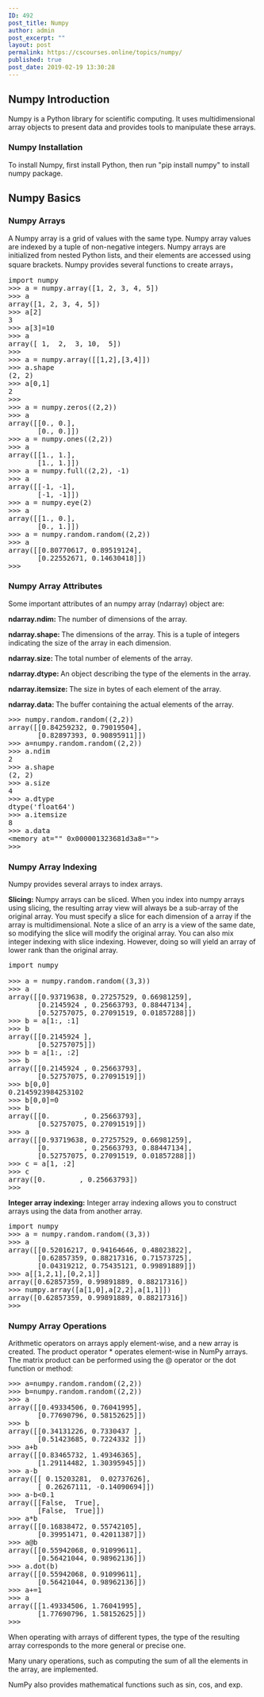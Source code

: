 ```yaml
---
ID: 492
post_title: Numpy
author: admin
post_excerpt: ""
layout: post
permalink: https://cscourses.online/topics/numpy/
published: true
post_date: 2019-02-19 13:30:28
---
```

<h2>Numpy Introduction</h2>
Numpy is a Python library for scientific computing. It uses multidimensional array objects to present data and provides tools to manipulate these arrays.
<h3>Numpy Installation</h3>
To install Numpy, first install Python, then run "pip install numpy" to install numpy package.
<h2>Numpy Basics</h2>
<h3>Numpy Arrays</h3>
A Numpy array is a grid of values with the same type. Numpy array values are indexed by a tuple of non-negative integers. Numpy arrays are initialized from nested Python lists, and their elements are accessed using square brackets. Numpy provides several functions to create arrays，
<pre lang="python">import numpy
&gt;&gt;&gt; a = numpy.array([1, 2, 3, 4, 5])
&gt;&gt;&gt; a
array([1, 2, 3, 4, 5])
&gt;&gt;&gt; a[2]
3
&gt;&gt;&gt; a[3]=10
&gt;&gt;&gt; a
array([ 1,  2,  3, 10,  5])
&gt;&gt;&gt;
&gt;&gt;&gt; a = numpy.array([[1,2],[3,4]])
&gt;&gt;&gt; a.shape
(2, 2)
&gt;&gt;&gt; a[0,1]
2
&gt;&gt;&gt;
&gt;&gt;&gt; a = numpy.zeros((2,2))
&gt;&gt;&gt; a
array([[0., 0.],
       [0., 0.]])
&gt;&gt;&gt; a = numpy.ones((2,2))
&gt;&gt;&gt; a
array([[1., 1.],
       [1., 1.]])
&gt;&gt;&gt; a = numpy.full((2,2), -1)
&gt;&gt;&gt; a
array([[-1, -1],
       [-1, -1]])
&gt;&gt;&gt; a = numpy.eye(2)
&gt;&gt;&gt; a
array([[1., 0.],
       [0., 1.]])
&gt;&gt;&gt; a = numpy.random.random((2,2))
&gt;&gt;&gt; a
array([[0.80770617, 0.89519124],
       [0.22552671, 0.14630418]])
&gt;&gt;&gt;
</pre>
<h3>Numpy Array Attributes</h3>
Some important attributes of an numpy array (ndarray) object are:

<b>ndarray.ndim: </b>The number of dimensions of the array.

<b>ndarray.shape: </b>The dimensions of the array. This is a tuple of integers indicating the size of the array in each dimension.

<b>ndarray.size: </b>The total number of elements of the array.

<b>ndarray.dtype: </b>An object describing the type of the elements in the array.

<b>ndarray.itemsize: </b>The size in bytes of each element of the array.

<b>ndarray.data: </b>The buffer containing the actual elements of the array.
<pre lang="python">&gt;&gt;&gt; numpy.random.random((2,2))
array([[0.84259232, 0.79019504],
       [0.82897393, 0.90895911]])
&gt;&gt;&gt; a=numpy.random.random((2,2))
&gt;&gt;&gt; a.ndim
2
&gt;&gt;&gt; a.shape
(2, 2)
&gt;&gt;&gt; a.size
4
&gt;&gt;&gt; a.dtype
dtype('float64')
&gt;&gt;&gt; a.itemsize
8
&gt;&gt;&gt; a.data
&lt;memory at="" 0x000001323681d3a8=""&gt;
&gt;&gt;&gt;
</pre>
<h3>Numpy Array Indexing</h3>
Numpy provides several arrays to index arrays.

<b>Slicing:</b> Numpy arrays can be sliced. When you index into numpy arrays using slicing, the resulting array view will always be a sub-array of the original array. You must specify a slice for each dimension of a array if the array is multidimensional. Note a slice of an arry is a view of the same date, so modifying the slice will modify the original array. You can also mix integer indexing with slice indexing. However, doing so will yield an array of lower rank than the original array.
<pre lang="python">import numpy

&gt;&gt;&gt; a = numpy.random.random((3,3))
&gt;&gt;&gt; a
array([[0.93719638, 0.27257529, 0.66981259],
       [0.2145924 , 0.25663793, 0.88447134],
       [0.52757075, 0.27091519, 0.01857288]])
&gt;&gt;&gt; b = a[1:, :1]
&gt;&gt;&gt; b
array([[0.2145924 ],
       [0.52757075]])
&gt;&gt;&gt; b = a[1:, :2]
&gt;&gt;&gt; b
array([[0.2145924 , 0.25663793],
       [0.52757075, 0.27091519]])
&gt;&gt;&gt; b[0,0]
0.2145923984253102
&gt;&gt;&gt; b[0,0]=0
&gt;&gt;&gt; b
array([[0.        , 0.25663793],
       [0.52757075, 0.27091519]])
&gt;&gt;&gt; a
array([[0.93719638, 0.27257529, 0.66981259],
       [0.        , 0.25663793, 0.88447134],
       [0.52757075, 0.27091519, 0.01857288]])
&gt;&gt;&gt; c = a[1, :2]
&gt;&gt;&gt; c
array([0.        , 0.25663793])
&gt;&gt;&gt;
</pre>
<b>Integer array indexing:</b> Integer array indexing allows you to construct arrays using the data from another array.
<pre lang="python">import numpy
&gt;&gt;&gt; a = numpy.random.random((3,3))
&gt;&gt;&gt; a
array([[0.52016217, 0.94164646, 0.48023822],
       [0.62857359, 0.88217316, 0.71573725],
       [0.04319212, 0.75435121, 0.99891889]])
&gt;&gt;&gt; a[[1,2,1],[0,2,1]]
array([0.62857359, 0.99891889, 0.88217316])
&gt;&gt;&gt; numpy.array([a[1,0],a[2,2],a[1,1]])
array([0.62857359, 0.99891889, 0.88217316])
&gt;&gt;&gt;</pre>
<h3>Numpy Array Operations</h3>
Arithmetic operators on arrays apply element-wise, and a new array is created. The product operator * operates element-wise in NumPy arrays. The matrix product can be performed using the @ operator or the dot function or method:
<pre lang="python">&gt;&gt;&gt; a=numpy.random.random((2,2))
&gt;&gt;&gt; b=numpy.random.random((2,2))
&gt;&gt;&gt; a
array([[0.49334506, 0.76041995],
       [0.77690796, 0.58152625]])
&gt;&gt;&gt; b
array([[0.34131226, 0.7330437 ],
       [0.51423685, 0.7224332 ]])
&gt;&gt;&gt; a+b
array([[0.83465732, 1.49346365],
       [1.29114482, 1.30395945]])
&gt;&gt;&gt; a-b
array([[ 0.15203281,  0.02737626],
       [ 0.26267111, -0.14090694]])
&gt;&gt;&gt; a-b&lt;0.1
array([[False,  True],
       [False,  True]])
&gt;&gt;&gt; a*b
array([[0.16838472, 0.55742105],
       [0.39951471, 0.42011387]])
&gt;&gt;&gt; a@b
array([[0.55942068, 0.91099611],
       [0.56421044, 0.98962136]])
&gt;&gt;&gt; a.dot(b)
array([[0.55942068, 0.91099611],
       [0.56421044, 0.98962136]])
&gt;&gt;&gt; a+=1
&gt;&gt;&gt; a
array([[1.49334506, 1.76041995],
       [1.77690796, 1.58152625]])
&gt;&gt;&gt;
</pre>
When operating with arrays of different types, the type of the resulting array corresponds to the more general or precise one.

Many unary operations, such as computing the sum of all the elements in the array, are implemented.

NumPy also provides mathematical functions such as sin, cos, and exp.